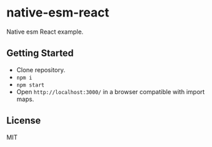 # native-esm-react

Native esm React example.

## Getting Started

- Clone repository.
- `npm i`
- `npm start`
- Open `http://localhost:3000/` in a browser compatible with import maps.

## License

MIT

